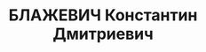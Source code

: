 ---
title: БЛАЖЕВИЧ Константин Дмитриевич
description: "Род. в 1880, Витебская губ., д. Березки, член BKП(б) с 1918 г. Проживал:\
  \ г. Ростов-на-Дону. Инспектор газетнопочтовой дирекции Главпочтамта [начальник\
  \ спецотдела Краевого Управления связи] \n  Арестован УНКВД АЧК 23.12.1936. Обв.\
  \ по ст.ст. 58-8, 53-11 за участие в контрреволюционной организации. Приговор: выездная\
  \ сессия ВК ВС СССР в г. Ростове-на-Дону, 15.06.1937 – ВМН. Расстрелян 15.06.1937,\
  \ в г.Ростове-на-Дону. \n  Реабилитирован ВК ВС СССР 29.09.1956 за отсутствием состава\
  \ преступления"
---